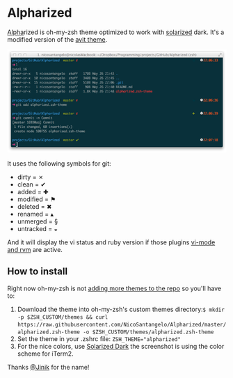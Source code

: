 Alpharized
==========

[Alpha](http://en.wikipedia.org/wiki/Alpha_Centauri)rized is oh-my-zsh theme optimized to work with [solarized](http://ethanschoonover.com/solarized) dark. It's a modified version of the [avit theme](https://github.com/robbyrussell/oh-my-zsh/blob/master/themes/avit.zsh-theme).

![screenshot](https://raw.githubusercontent.com/NicoSantangelo/Alpharized/master/themescreen.png)

It uses the following symbols for git:

* dirty = ✗
* clean = ✔
* added = ✚
* modified = ⚑
* deleted = ✖
* renamed = ▴
* unmerged = §
* untracked = ◒

And it will display the vi status and ruby version if those plugins [vi-mode and rvm](https://github.com/robbyrussell/oh-my-zsh/wiki/Plugins-Overview) are active.

## How to install

Right now oh-my-zsh is not [adding more themes to the repo](https://github.com/robbyrussell/oh-my-zsh#dont-send-us-your-theme-for-now) so you'll have to:

1. Download the theme into oh-my-zsh's custom themes directory:`$ mkdir -p $ZSH_CUSTOM/themes && curl https://raw.githubusercontent.com/NicoSantangelo/Alpharized/master/alpharized.zsh-theme -o $ZSH_CUSTOM/themes/alpharized.zsh-theme`
2. Set the theme in your .zshrc file: `ZSH_THEME="alpharized"`
3. For the nice colors, use [Solarized Dark](http://ethanschoonover.com/solarized) the screenshot is using the color scheme for iTerm2.

Thanks [@Jinik](https://github.com/Jinik) for the name!
